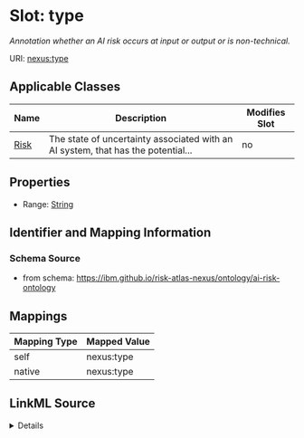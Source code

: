

# Slot: type


_Annotation whether an AI risk occurs at input or output or is non-technical._





URI: [nexus:type](https://ibm.github.io/risk-atlas-nexus/ontology/type)



<!-- no inheritance hierarchy -->





## Applicable Classes

| Name | Description | Modifies Slot |
| --- | --- | --- |
| [Risk](Risk.md) | The state of uncertainty associated with an AI system, that has the potential... |  no  |







## Properties

* Range: [String](String.md)





## Identifier and Mapping Information







### Schema Source


* from schema: https://ibm.github.io/risk-atlas-nexus/ontology/ai-risk-ontology




## Mappings

| Mapping Type | Mapped Value |
| ---  | ---  |
| self | nexus:type |
| native | nexus:type |




## LinkML Source

<details>
```yaml
name: type
description: Annotation whether an AI risk occurs at input or output or is non-technical.
from_schema: https://ibm.github.io/risk-atlas-nexus/ontology/ai-risk-ontology
rank: 1000
alias: type
owner: Risk
domain_of:
- Risk
range: string

```
</details>
